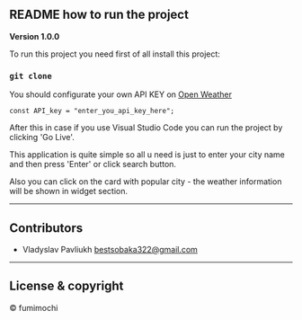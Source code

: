## README how to run the project

**Version 1.0.0**

To run this project you need first of all install this project:

### `git clone  `

You should configurate your own API KEY on [Open Weather](https://openweathermap.org)

```
const API_key = "enter_you_api_key_here";
```

After this in case if you use Visual Studio Code you can run the project by clicking 'Go Live'.

This application is quite simple so all u need is just to enter your city name and then press 'Enter' or click search button.

Also you can click on the card with popular city - the weather information will be shown in widget section.

---

## Contributors

- Vladyslav Pavliukh <bestsobaka322@gmail.com>

---

## License & copyright

© fumimochi